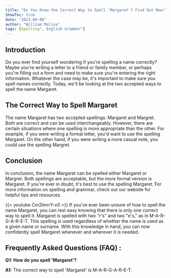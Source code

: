 ```yaml
---
title: "Do You Know the Correct Way to Spell 'Margaret'? Find Out Now!"
ShowToc: true 
date: "2023-04-08"
author: "William Molina" 
tags: [Spelling", English Grammar"]
---
```

## Introduction

Do you ever find yourself wondering if you're spelling a name correctly? Maybe you're writing a letter to a friend or family member, or perhaps you're filling out a form and need to make sure you're entering the right information. Whatever the case may be, it's important to make sure you spell names correctly. Today, we'll be looking at the two accepted ways to spell the name Margaret.

## The Correct Way to Spell Margaret

The name Margaret has two accepted spellings: Margaret and Margret. Both are correct and can be used interchangeably. However, there are certain situations where one spelling is more appropriate than the other. For example, if you were writing a formal letter, you'd want to use the spelling Margaret. On the other hand, if you were writing a more casual note, you could use the spelling Margret.

## Conclusion

In conclusion, the name Margaret can be spelled either Margaret or Margret. Both spellings are acceptable, but the more formal version is Margaret. If you're ever in doubt, it's best to use the spelling Margaret. For more information on spelling and grammar, check out our website for helpful tips and resources.

{{< youtube Cm2ImrrY-x0 >}} 
If you've ever been unsure of how to spell the name Margaret, you can rest easy knowing that there is only one correct way to spell it. Margaret is spelled with two "r's" and two "e's," as in M-A-R-G-A-R-E-T. This spelling is used regardless of whether the name is used as a given name or surname. With this knowledge in hand, you can now confidently spell Margaret whenever and wherever it is needed.

## Frequently Asked Questions (FAQ) :
**Q1: How do you spell 'Margaret'?**

**A1:** The correct way to spell 'Margaret' is M-A-R-G-A-R-E-T.





